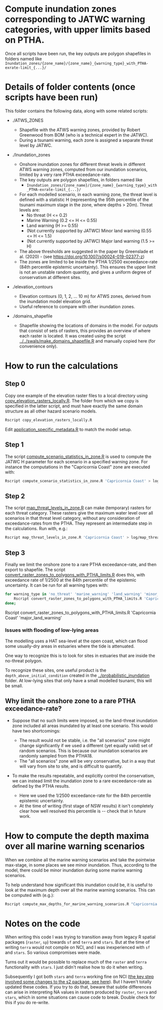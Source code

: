 # Compute inundation zones corresponding to JATWC warning categories, with upper limits based on PTHA.

Once all scripts have been run, the key outputs are polygon shapefiles in folders named like `Inundation_zones/{zone_name}/{zone_name}_{warning_type}_with_PTHA-exrate-limit_{...}/`

# Details of folder contents (once scripts have been run)

This folder contains the following data, along with some related scripts:

* ./ATWS_ZONES 
    * Shapefile with the ATWS warning zones, provided by Robert Greenwood from BOM (who is a technical expert in the JATWC). 
    * During a tsunami warning, each zone is assigned a separate threat level by JATWC. 

* ./Inundation_zones 
    * Onshore inundation zones for different threat levels in different ATWS warning zones, computed from our inundation scenarios, limited by a very rare PTHA exceedance-rate.
    * The key outputs are polygon shapefiles, in folders named like 
        * `Inundation_zones/{zone_name}/{zone_name}_{warning_type}_with_PTHA-exrate-limit_{...}/`
    * For each modelled scenario, in each warning zone, the threat level is defined with a statistic H (representing the 95th percentile of the tsunami maximum stage in the zone, where depths > 20m). Threat levels are:
        * No threat (H <= 0.2)
        * Marine Warning (0.2 <= H <= 0.55)
        * Land warning (H >= 0.55)
        * (Not currently supported by JATWC) Minor land warning (0.55 <= H <= 1.5)
        * (Not currently supported by JATWC) Major land warning (1.5 >= H)
    * The above thresholds are suggested in the paper by Greenslade et al. (2020) - (see https://doi.org/10.1007/s00024-019-02377-z)
    * The zones are limited to be inside the PTHA 1/2500 exceedance-rate (84th percentile epistemic uncertainty). This ensures the upper limit is not an unstable random quantity, and gives a uniform degree of conservatism at different sites.

* ./elevation_contours
    * Elevation contours (0, 1, 2, ... 10 m) for ATWS zones, derived from the inundation model elevation grid. 
    * Useful reference to compare with other inundation zones.

* ./domains_shapefile
    * Shapefile showing the locations of domains in the model. For outputs that consist of sets of rasters, this provides an overview of where each raster is located. It was created using the script [../../swals/make_domains_shapefile.R](../../swals/post_process/make_domains_shapefile.R) and manually copied here (for convenience only).

# How to run the calculations

## Step 0
Copy one example of the elevation raster files to a local directory using [copy_elevation_rasters_locally.R](copy_elevation_rasters_locally.R). The folder from which we copy is specified in the latter script, and must have exactly the same domain structure as all other hazard scenario models.
```r
Rscript copy_elevation_rasters_locally.R
```

Edit [application_specific_metadata.R](application_specific_metadata.R) to match the model setup.

## Step 1
The script [compute_scenario_statistics_in_zone.R](compute_scenario_statistics_in_zone.R) is used to compute the JATWC H parameter for each scenario in a specified warning zone. For instance the computations in the "Capricornia Coast" zone are executed with:
```bash
Rscript compute_scenario_statistics_in_zone.R 'Capricornia Coast' > log/compute_scenario_statistics_in_zone.log
```

## Step 2
The script [map_threat_levels_in_zone.R](map_threat_levels_in_zone.R) can make (temporary) rasters for each threat category. These rasters give the maximum water level over all scenarios in that threat level category, without any consideration of exceedance-rates from the PTHA. They represent an intermediate step in the calculations. Run with, e.g.:
```bash
Rscript map_threat_levels_in_zone.R 'Capricornia Coast' > log/map_threat_levels_in_zone.log
```

## Step 3
Finally we limit the onshore zone to a rare PTHA exceedance-rate, and then export to shapefile. The script [convert_raster_zones_to_polygons_with_PTHA_limits.R](convert_raster_zones_to_polygons_with_PTHA_limits.R) does this, with exceedance rate of 1/2500 at the 84th percentile of the epistemic uncertainty. It can be run for all warning types with:
``` bash
for warning_type in 'no_threat' 'marine_warning' 'land_warning' 'minor_land_warning' 'major_land_warning'; do
    Rscript convert_raster_zones_to_polygons_with_PTHA_limits.R 'Capricornia Coast' $warning_type;
done;
```
Rscript convert_raster_zones_to_polygons_with_PTHA_limits.R 'Capricornia Coast' 'major_land_warning'

### Issues with flooding of low-lying areas

The modelling uses a HAT sea-level at the open coast, which can flood some
usually-dry areas in estuaries where the tide is attenuated.

One way to recognize this is to look for sites in estuaries that are inside the no-threat polygon.

To recognize these sites, one useful product is the
`depth_above_initial_condition` created in the
[../probabilistic_inundation](../probabilistic_inundation) folder. At low-lying
sites that only have a small modelled tsunami, this will be small.

## Why limit the onshore zone to a rare PTHA exceedance-rate?

* Suppose that no such limits were imposed, so the land-threat inundation zone included all areas inundated by at least one scenario. This would have two shortcomings:
    * The result would not be stable, i.e. the "all scenarios" zone might change significantly if we used a different (yet equally valid) set of random scenarios. This is because our inundation scenarios are randomly sampled from the PTHA18.
    * The "all scenarios" zone will be very conservative, but in a way that will vary from site to site, and is difficult to quantify. 

* To make the results repeatable, and explicitly control the conservatism, we can instead limit the inundation zone to a rare exceedance-rate as defined by the PTHA results. 
    * Here we used the 1/2500 exceedance-rate for the 84th percentile epistemic uncertainty. 
    * At the time of writing (first stage of NSW results) it isn't completely clear how well resolved this percentile is -- check that in future work.


# How to compute the depth maxima over all marine warning scenarios

When we combine all the marine warning scenarios and take the pointwise max-stage, in some places we see minor inundation. Thus, according to the model, there could be minor inundation during some marine warning scenarios. 

To help understand how significant this inundation could be, it is useful to look at the maximum depth over all the marine warning scenarios. This can be computed with (e.g.):
```r
Rscript compute_max_depths_for_marine_warning_scenarios.R "Capricornia Coast"
```

# Notes on the code

When writing this code I was trying to transition away from legacy R spatial packages (`raster`, `sp`) towards `sf` and `terra` and `stars`. But at the time of writing `terra` would not compile on NCI, and I was inexperienced with `sf` and `stars`. So various compromises were made. 

Turns out it would be possible to replace much of the `raster` and `terra` functionality with `stars`. I just didn't realise how to do it when writing. 

Subsequently I got both `stars` and `terra` working fine on NCI ([the key step involved some changes to the s2 package, see here](https://github.com/r-spatial/s2/issues/199)). But I haven't totally updated these codes. If you try to do that, beware that subtle differences can arise in interpreting NA values in rasters produced by `raster`, `terra` and `stars`, which in some situations can cause code to break. Double check for this if you do re-write.

